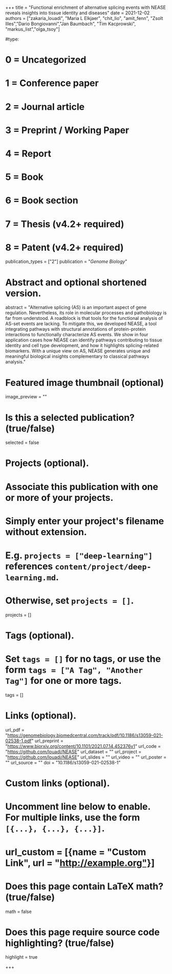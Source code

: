 +++
title = "Functional enrichment of alternative splicing events with NEASE reveals insights into tissue identity and diseases"
date = 2021-12-02
authors = ["zakaria_louadi", "Maria L Elkjaer", "chit_lio", "amit_fenn", "Zsolt Illes","Dario Bongiovanni","Jan Baumbach", "Tim Kacprowski", "markus_list","olga_tsoy"]

#type:
#    0 = Uncategorized
#    1 = Conference paper
#    2 = Journal article
#    3 = Preprint / Working Paper
#    4 = Report
#    5 = Book
#    6 = Book section
#    7 = Thesis (v4.2+ required)
#    8 = Patent (v4.2+ required)
publication_types = ["2"]
publication = "*Genome Biology*"

# Abstract and optional shortened version.
abstract = "Alternative splicing (AS) is an important aspect of gene regulation. Nevertheless, its role in molecular processes and pathobiology is far from understood. A roadblock is that tools for the functional analysis of AS-set events are lacking. To mitigate this, we developed NEASE, a tool integrating pathways with structural annotations of protein-protein interactions to functionally characterize AS events. We show in four application cases how NEASE can identify pathways contributing to tissue identity and cell type development, and how it highlights splicing-related biomarkers. With a unique view on AS, NEASE generates unique and meaningful biological insights complementary to classical pathways analysis."

# Featured image thumbnail (optional)
image_preview = ""

# Is this a selected publication? (true/false)
selected = false

# Projects (optional).
#   Associate this publication with one or more of your projects.
#   Simply enter your project's filename without extension.
#   E.g. `projects = ["deep-learning"]` references `content/project/deep-learning.md`.
#   Otherwise, set `projects = []`.
projects = []

# Tags (optional).
#   Set `tags = []` for no tags, or use the form `tags = ["A Tag", "Another Tag"]` for one or more tags.
tags = []

# Links (optional).
url_pdf = "https://genomebiology.biomedcentral.com/track/pdf/10.1186/s13059-021-02538-1.pdf"
url_preprint = "https://www.biorxiv.org/content/10.1101/2021.07.14.452376v1"
url_code = "https://github.com/louadi/NEASE"
url_dataset = ""
url_project = "https://github.com/louadi/NEASE"
url_slides = ""
url_video = ""
url_poster = ""
url_source = ""
doi = "10.1186/s13059-021-02538-1"

# Custom links (optional).
#   Uncomment line below to enable. For multiple links, use the form `[{...}, {...}, {...}]`.
# url_custom = [{name = "Custom Link", url = "http://example.org"}]

# Does this page contain LaTeX math? (true/false)
math = false

# Does this page require source code highlighting? (true/false)
highlight = true

+++
